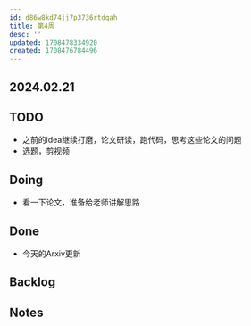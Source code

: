 ```yaml
---
id: d86w8kd74jj7p3736rtdqah
title: 第4周
desc: ''
updated: 1708478334920
created: 1708476784496
---
```



## 2024.02.21

## TODO



* 之前的idea继续打磨，论文研读，跑代码，思考这些论文的问题
* 选题，剪视频



## Doing
* 看一下论文，准备给老师讲解思路


## Done
* 今天的Arxiv更新


## Backlog




## Notes